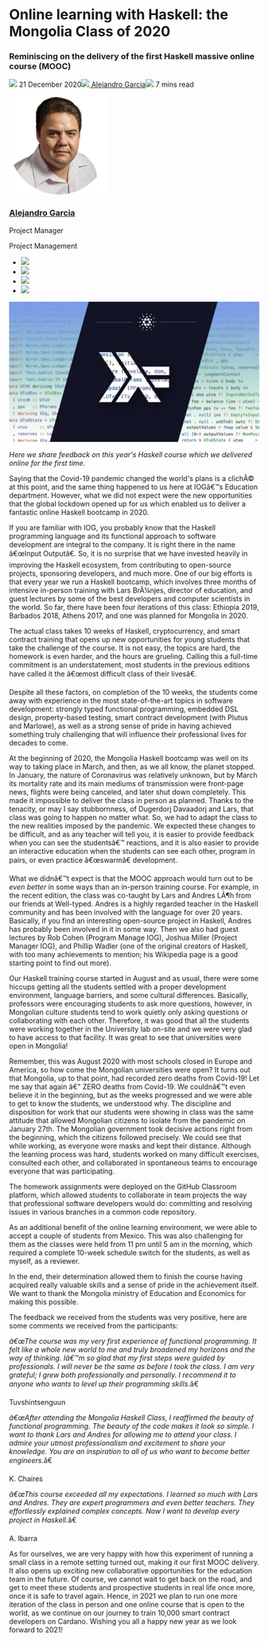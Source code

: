 # Online learning with Haskell: the Mongolia Class of 2020
### **Reminiscing on the delivery of the first Haskell massive online course (MOOC)**
![](img/2020-12-21-online-learning-with-haskell-the-mongolia-class-of-2020.002.png) 21 December 2020![](img/2020-12-21-online-learning-with-haskell-the-mongolia-class-of-2020.002.png)[ Alejandro Garcia](/en/blog/authors/alejandro-garcia/page-1/)![](img/2020-12-21-online-learning-with-haskell-the-mongolia-class-of-2020.003.png) 7 mins read

![Alejandro Garcia](img/2020-12-21-online-learning-with-haskell-the-mongolia-class-of-2020.004.png)[](/en/blog/authors/alejandro-garcia/page-1/)
### [**Alejandro Garcia**](/en/blog/authors/alejandro-garcia/page-1/)
Project Manager

Project Management

- ![](img/2020-12-21-online-learning-with-haskell-the-mongolia-class-of-2020.005.png)[](mailto:alejandro.garcia@iohk.io "Email")
- ![](img/2020-12-21-online-learning-with-haskell-the-mongolia-class-of-2020.006.png)[](https://www.linkedin.com/in/elviejo79 "LinkedIn")
- ![](img/2020-12-21-online-learning-with-haskell-the-mongolia-class-of-2020.007.png)[](https://twitter.com/agarciafdz "Twitter")
- ![](img/2020-12-21-online-learning-with-haskell-the-mongolia-class-of-2020.008.png)[](https://github.com/elviejo79 "GitHub")

![Online learning with Haskell: the Mongolia Class of 2020](img/2020-12-21-online-learning-with-haskell-the-mongolia-class-of-2020.009.jpeg)

*Here we share feedback on this year's Haskell course which we delivered online for the first time.*

Saying that the Covid-19 pandemic changed the world's plans is a clichÃ© at this point, and the same thing happened to us here at IOGâ€™s Education department. However, what we did not expect were the new opportunities that the global lockdown opened up for us which enabled us to deliver a fantastic online Haskell bootcamp in 2020.

If you are familiar with IOG, you probably know that the Haskell programming language and its functional approach to software development are integral to the company. It is right there in the name â€œInput Outputâ€. So, it is no surprise that we have invested heavily in improving the Haskell ecosystem, from contributing to open-source projects, sponsoring developers, and much more. One of our big efforts is that every year we run a Haskell bootcamp, which involves three months of intensive in-person training with Lars BrÃ¼njes, director of education, and guest lectures by some of the best developers and computer scientists in the world. So far, there have been four iterations of this class: Ethiopia 2019, Barbados 2018, Athens 2017, and one was planned for Mongolia in 2020.

The actual class takes 10 weeks of Haskell, cryptocurrency, and smart contract training that opens up new opportunities for young students that take the challenge of the course. It is not easy, the topics are hard, the homework is even harder, and the hours are grueling. Calling this a full-time commitment is an understatement, most students in the previous editions have called it the â€œmost difficult class of their livesâ€.

Despite all these factors, on completion of the 10 weeks, the students come away with experience in the most state-of-the-art topics in software development: strongly typed functional programming, embedded DSL design, property-based testing, smart contract development (with Plutus and Marlowe), as well as a strong sense of pride in having achieved something truly challenging that will influence their professional lives for decades to come.

At the beginning of 2020, the Mongolia Haskell bootcamp was well on its way to taking place in March, and then, as we all know, the planet stopped. In January, the nature of Coronavirus was relatively unknown, but by March its mortality rate and its main mediums of transmission were front-page news, flights were being canceled, and later shut down completely. This made it impossible to deliver the class in person as planned. Thanks to the tenacity, or may I say stubbornness, of Dugerdorj Davaadorj and Lars, that class was going to happen no matter what. So, we had to adapt the class to the new realities imposed by the pandemic. We expected these changes to be difficult, and as any teacher will tell you, it is easier to provide feedback when you can see the studentsâ€™ reactions, and it is also easier to provide an interactive education when the students can see each other, program in pairs, or even practice â€œswarmâ€ development. 

What we didnâ€™t expect is that the MOOC approach would turn out to be *even better* in some ways than an in-person training course. For example, in the recent edition, the class was co-taught by Lars and Andres LÃ¶h from our friends at Well-typed. Andres is a highly regarded teacher in the Haskell community and has been involved with the language for over 20 years. Basically, if you find an interesting open-source project in Haskell, Andres has probably been involved in it in some way. Then we also had guest lectures by Rob Cohen (Program Manage IOG), Joshua Miller (Project Manager IOG), and Phillip Wadler (one of the original creators of Haskell, with too many achievements to mention; his Wikipedia page is a good starting point to find out more). 

Our Haskell training course started in August and as usual, there were some hiccups getting all the students settled with a proper development environment, language barriers, and some cultural differences. Basically, professors were encouraging students to ask more questions, however, in Mongolian culture students tend to work quietly only asking questions or collaborating with each other. Therefore, it was good that all the students were working together in the University lab on-site and we were very glad to have access to that facility. It was great to see that universities were open in Mongolia!

Remember, this was August 2020 with most schools closed in Europe and America, so how come the Mongolian universities were open? It turns out that Mongolia, up to that point, had recorded zero deaths from Covid-19! Let me say that again â€” ZERO deaths from Covid-19. We couldnâ€™t even believe it in the beginning, but as the weeks progressed and we were able to get to know the students, we understood why. The discipline and disposition for work that our students were showing in class was the same attitude that allowed Mongolian citizens to isolate from the pandemic on January 27th. The Mongolian government took decisive actions right from the beginning, which the citizens followed precisely. We could see that while working, as everyone wore masks and kept their distance. Although the learning process was hard, students worked on many difficult exercises, consulted each other, and collaborated in spontaneous teams to encourage everyone that was participating.

The homework assignments were deployed on the GitHub Classroom platform, which allowed students to collaborate in team projects the way that professional software developers would do: committing and resolving issues in various branches in a common code repository. 

As an additional benefit of the online learning environment, we were able to accept a couple of students from Mexico. This was also challenging for them as the classes were held from 11 pm until 5 am in the morning, which required a complete 10-week schedule switch for the students, as well as myself, as a reviewer.

In the end, their determination allowed them to finish the course having acquired really valuable skills and a sense of pride in the achievement itself. We want to thank the Mongolia ministry of Education and Economics for making this possible.

The feedback we received from the students was very positive, here are some comments we received from the participants:

*â€œThe course was my very first experience of functional programming. It felt like a whole new world to me and truly broadened my horizons and the way of thinking. Iâ€™m so glad that my first steps were guided by professionals. I will never be the same as before I took the class. I am very grateful; I grew both professionally and personally. I recommend it to anyone who wants to level up their programming skills*.â€

Tuvshintsenguun

*â€œAfter attending the Mongolia Haskell Class, I reaffirmed the beauty of functional programming. The beauty of the code makes it look so simple. I want to thank Lars and Andres for allowing me to attend your class. I admire your utmost professionalism and excitement to share your knowledge. You are an inspiration to all of us who want to become better engineers*.â€ 

K. Chaires

*â€œThis course exceeded all my expectations. I learned so much with Lars and Andres. They are expert programmers and even better teachers. They effortlessly explained complex concepts. Now I want to develop every project in Haskell*.â€

A. Ibarra

As for ourselves, we are very happy with how this experiment of running a small class in a remote setting turned out, making it our first MOOC delivery. It also opens up exciting new collaborative opportunities for the education team in the future. Of course, we cannot wait to get back on the road, and get to meet these students and prospective students in real life once more, once it is safe to travel again. Hence, in 2021 we plan to run one more iteration of the class in person and one online course that is open to the world, as we continue on our journey to train 10,000 smart contract developers on Cardano. Wishing you all a happy new year as we look forward to 2021!
